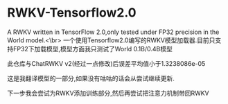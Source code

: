 # RWKV-Tensorflow2.0
 A RWKV written in TensorFlow 2.0,only tested under FP32 precision in the World model.<\br>
 一个使用Tensorflow2.0编写的RWKV模型加载器.目前只支持FP32下加载模型,模型方面我只测试了World 0.1B/0.4B模型

此仓库与ChatRWKV v2(经过一点修改)后误差平均值小于1.3238086e-05

这是我翻译模型的一部分,如果没有咕咕的话会从尝试继续更新.

下一步我会尝试为RWKV添加训练部分,然后再尝试把注意力机制带回RWKV


